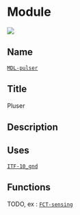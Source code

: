 # Module
![](viewme.jpg)

## Name
[`MDL-pulser`]()

## Title
Pluser

## Description

## Uses
[`ITF-10_gnd`](../../interfaces/ITF-10_gnd)

## Functions
TODO, ex : [`FCT-sensing`](../../functions/FCT-sensing)
